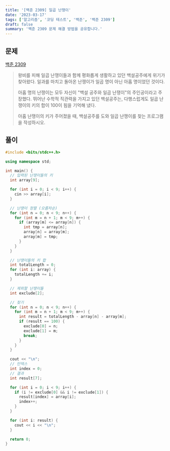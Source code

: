 ```yaml
---
title: '[백준 2309] 일곱 난쟁이'
date: '2023-03-17'
tags: ['알고리즘', '코딩 테스트', '백준', '백준 2309']
draft: false
summary: '백준 2309 문제 해결 방법을 공유합니다.'
---
```


## 문제

[백준 2309](https://www.acmicpc.net/problem/2309)

> 왕비를 피해 일곱 난쟁이들과 함께 평화롭게 생활하고 있던 백설공주에게 위기가 찾아왔다. 일과를 마치고 돌아온 난쟁이가 일곱 명이 아닌 아홉 명이었던 것이다.
>
> 아홉 명의 난쟁이는 모두 자신이 "백설 공주와 일곱 난쟁이"의 주인공이라고 주장했다. 뛰어난 수학적 직관력을 가지고 있던 백설공주는, 다행스럽게도 일곱 난쟁이의 키의 합이 100이 됨을 기억해 냈다.
>
> 아홉 난쟁이의 키가 주어졌을 때, 백설공주를 도와 일곱 난쟁이를 찾는 프로그램을 작성하시오.

## 풀이

```cpp
#include <bits/stdc++.h>

using namespace std;

int main() {
  // 입력된 난쟁이들의 키
  int array[9];

  for (int i = 0; i < 9; i++) {
    cin >> array[i];
  }

  // 난쟁이 정렬 (오름차순)
  for (int n = 0; n < 9; n++) {
    for (int m = n + 1; m < 9; m++) {
      if (array[m] <= array[n]) {
        int tmp = array[n];
        array[n] = array[m];
        array[m] = tmp;
      }
    }
  }

  // 난쟁이들의 키 합
  int totalLength = 0;
  for (int i: array) {
    totalLength += i;
  }

  // 제외할 난쟁이들
  int exclude[2];

  // 찾기
  for (int n = 0; n < 9; n++) {
    for (int m = n + 1; m < 9; m++) {
      int result = totalLength - array[n] - array[m];
      if (result == 100) {
        exclude[0] = n;
        exclude[1] = m;
        break;
      }
    }
  }

  cout << "\n";
  // 인덱스
  int index = 0;
  // 결과
  int result[7];

  for (int i = 0; i < 9; i++) {
    if (i != exclude[0] && i != exclude[1]) {
      result[index] = array[i];
      index++;
    }
  }

  for (int i: result) {
    cout << i << "\n";
  }

  return 0;
}
```
